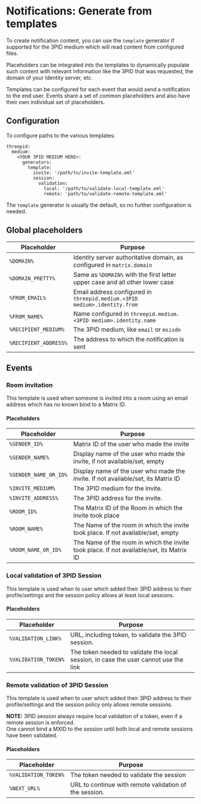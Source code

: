 # Notifications: Generate from templates
To create notification content, you can use the `template` generator if supported for the 3PID medium which will read
content from configured files.

Placeholders can be integrated into the templates to dynamically populate such content with relevant information like
the 3PID that was requested, the domain of your Identity server, etc.

Templates can be configured for each event that would send a notification to the end user. Events share a set of common
placeholders and also have their own individual set of placeholders.

## Configuration
To configure paths to the various templates:
```
threepid:
  medium:
    <YOUR 3PID MEDIUM HERE>:
      generators:
        template:
          invite: '/path/to/invite-template.eml'
          session:
            validation:
              local: '/path/to/validate-local-template.eml'
              remote: 'path/to/validate-remote-template.eml'
```
The `template` generator is usually the default, so no further configuration is needed.

##  Global placeholders
| Placeholder           | Purpose                                                                      |
|-----------------------|------------------------------------------------------------------------------|
| `%DOMAIN%`            | Identity server authoritative domain, as configured in `matrix.domain`       |
| `%DOMAIN_PRETTY%`     | Same as `%DOMAIN%` with the first letter upper case and all other lower case |
| `%FROM_EMAIL%`        | Email address configured in `threepid.medium.<3PID medium>.identity.from`    |
| `%FROM_NAME%`         | Name configured in `threepid.medium.<3PID medium>.identity.name`             |
| `%RECIPIENT_MEDIUM%`  | The 3PID medium, like `email` or `msisdn`                                    |
| `%RECIPIENT_ADDRESS%` | The address to which the notification is sent                                |

## Events
### Room invitation
This template is used when someone is invited into a room using an email address which has no known bind to a Matrix ID.
#### Placeholders
| Placeholder           | Purpose                                                                                  |
|-----------------------|------------------------------------------------------------------------------------------|
| `%SENDER_ID%`         | Matrix ID of the user who made the invite                                                |
| `%SENDER_NAME%`       | Display name of the user who made the invite, if not available/set, empty                |
| `%SENDER_NAME_OR_ID%` | Display name of the user who made the invite. If not available/set, its Matrix ID        |
| `%INVITE_MEDIUM%`     | The 3PID medium for the invite.                                                          |
| `%INVITE_ADDRESS%`    | The 3PID address for the invite.                                                         |
| `%ROOM_ID%`           | The Matrix ID of the Room in which the invite took place                                 |
| `%ROOM_NAME%`         | The Name of the room in which the invite took place. If not available/set, empty         |
| `%ROOM_NAME_OR_ID%`   | The Name of the room in which the invite took place. If not available/set, its Matrix ID |

### Local validation of 3PID Session
This template is used when to user which added their 3PID address to their profile/settings and the session policy
allows at least local sessions.  

#### Placeholders
| Placeholder          | Purpose                                                                              |
|----------------------|--------------------------------------------------------------------------------------|
| `%VALIDATION_LINK%`  | URL, including token, to validate the 3PID session.                                  |
| `%VALIDATION_TOKEN%` | The token needed to validate the local session, in case the user cannot use the link |

### Remote validation of 3PID Session
This template is used when to user which added their 3PID address to their profile/settings and the session policy only
allows remote sessions.

**NOTE:** 3PID session always require local validation of a token, even if a remote session is enforced.  
One cannot bind a MXID to the session until both local and remote sessions have been validated.

#### Placeholders
| Placeholder          | Purpose                                                |
|----------------------|--------------------------------------------------------|
| `%VALIDATION_TOKEN%` | The token needed to validate the session               |
| `%NEXT_URL%`         | URL to continue with remote validation of the session. |
